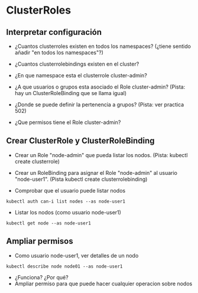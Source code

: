 # ClusterRoles

## Interpretar configuración

  * ¿Cuantos clusterroles existen en todos los namespaces? (¿tiene sentido añadir "en todos los namespaces"?)
  * ¿Cuantos clusterrolebindings existen en el cluster?

  * ¿En que namespace esta el clusterrole cluster-admin?

  * ¿A que usuarios o grupos esta asociado el Role cluster-admin? (Pista: hay un ClusterRoleBinding que se llama igual)
  * ¿Donde se puede definir la pertenencia a grupos? (Pista: ver practica 502)
  * ¿Que permisos tiene el Role cluster-admin?

## Crear ClusterRole y ClusterRoleBinding

  * Crear un Role "node-admin" que pueda listar los nodos. (Pista: kubectl create clusterrole)

  * Crear un RoleBinding para asignar el Role "node-admin" al usuario "node-user1". (Pista kubectl create clusterrolebinding)

  * Comprobar que el usuario puede listar nodos

```
kubectl auth can-i list nodes --as node-user1
```

  * Listar los nodos (como usuario node-user1)

```
kubectl get node --as node-user1
```

## Ampliar permisos

  * Como usuario node-user1, ver detalles de un nodo

```
kubectl describe node node01 --as node-user1
```

  * ¿Funciona? ¿Por qué?
  * Ampliar permiso para que puede hacer cualquier operacion sobre nodos

